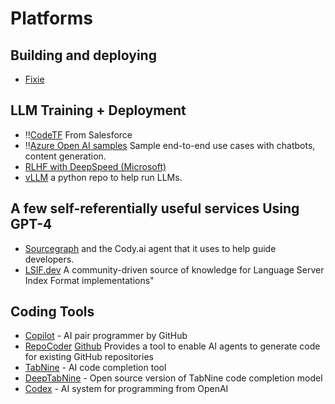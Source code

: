 # Platforms

## Building and deploying
- [Fixie](https://www.fixie.ai/)

## LLM Training + Deployment
- ‼️[CodeTF](https://github.com/salesforce/CodeTF) From Salesforce
- ‼️[Azure Open AI samples](https://github.com/Azure/azure-openai-samples) Sample end-to-end use cases with chatbots, content generation. 
- [RLHF with DeepSpeed (Microsoft)](https://github.com/microsoft/DeepSpeed/tree/master/blogs/deepspeed-chat)
- [vLLM](https://vllm.readthedocs.io/en/latest/getting_started/installation.html) a python repo to help run LLMs. 



## A few self-referentially useful services Using GPT-4

- [Sourcegraph](https://sourcegraph.com/search) and the Cody.ai agent that it uses to help guide developers.
- [LSIF.dev](https://lsif.dev) A community-driven source of knowledge for Language Server Index Format implementations"


## Coding Tools
- [Copilot](https://copilot.github.com/) - AI pair programmer by GitHub
- [RepoCoder](https://arxiv.org/pdf/2303.12570.pdf) [Github](https://github.com/microsoft/CodeT/tree/main/RepoCoder) Provides a tool to enable AI agents to generate code for existing GitHub repositories 
- [TabNine](https://www.tabnine.com/) - AI code completion
tool
- [DeepTabNine](https://github.com/github/DeepTabNine) - Open source version of TabNine
code completion model
- [Codex](https://openai.com/blog/openai-codex/) - AI system for programming from OpenAI